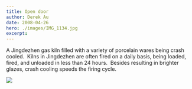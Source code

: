 ```yaml
---
title: Open door
author: Derek Au
date: 2008-04-26
hero: ./images/IMG_1134.jpg
excerpt: 
---
```


A Jingdezhen gas kiln filled with a variety of porcelain wares being crash cooled.  Kilns in Jingdezhen are often fired on a daily basis, being loaded, fired, and unloaded in less than 24 hours.  Besides resulting in brighter glazes, crash cooling speeds the firing cycle.

![](./images/IMG_2165.jpg)
